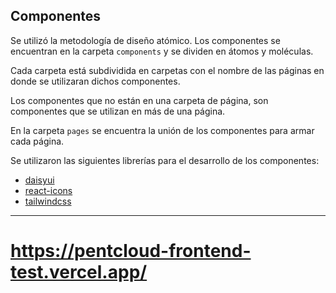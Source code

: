 ## Componentes
Se utilizó la metodología de diseño atómico. Los componentes se encuentran en la carpeta `components` y se dividen en átomos y moléculas.

Cada carpeta está subdividida en carpetas con el nombre de las páginas en donde se utilizaran dichos componentes.

Los componentes que no están en una carpeta de página, son componentes que se utilizan en más de una página.
 
En la carpeta `pages` se encuentra la unión de los componentes para armar cada página.

Se utilizaron las siguientes librerías para el desarrollo de los componentes:
- [daisyui](https://daisyui.com/)
- [react-icons](https://react-icons.github.io/react-icons/)
- [tailwindcss](https://tailwindcss.com/)

___

# https://pentcloud-frontend-test.vercel.app/
